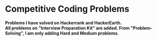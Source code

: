 <h1>Competitive Coding Problems</h1>

<h4>Problems I have solved on Hackerrank and HackerEarth. <br> All problems on "Interview Preparation Kit" are added. From "Problem-Solving", I am only adding Hard and Medium problems.</h4>
